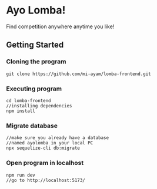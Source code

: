 # Ayo Lomba!

Find competition anywhere anytime you like!

## Getting Started

### Cloning the program

```
git clone https://github.com/mi-ayam/lomba-frontend.git
```


### Executing program

```
cd lomba-frontend
//installing dependencies
npm install
```
### Migrate database

```
//make sure you already have a database
//named ayolomba in your local PC
npx sequelize-cli db:migrate
```

### Open program in localhost

```
npm run dev
//go to http://localhost:5173/
```
